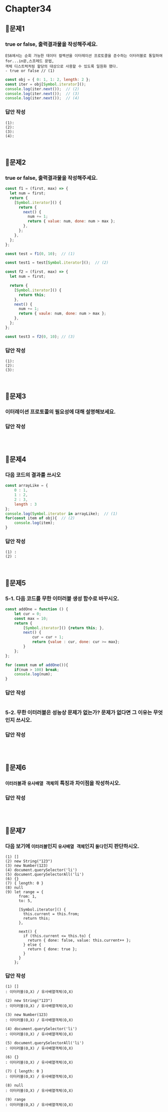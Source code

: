 # Chapter34

## 📌문제1
### true or false, 출력결과물을 작성해주세요.
```
ES6에서는 순회 가능한 데이터 컬렉션을 이터레이션 프로토콜을 준수하는 이터러블로 통일하여 for...in문,스프레드 문법,
객체 디스트럭처링 할당의 대상으로 사용할 수 있도록 일원화 했다.
- true or false // (1)
```
```js
const obj = { 0: 1, 1: 2, length: 2 };
const iter = obj[Symbol.iterator]();
console.log(iter.next());  // (2)
console.log(iter.next());  // (3)
console.log(iter.next());  // (4)
```
### 답안 작성
```
(1):
(2):
(3):
(4):
```

<br>


## 📌문제2
### true or false, 출력결과물을 작성해주세요.
```js
const f1 = (first, max) => {
  let num = first;
  return {
    [Symbol.iterator]() {
      return {
        next() {
          num += 1;
          return { value: num, done: num > max };
        },
      };
    },
  };
};

const test = f1(0, 10);  // (1)

const test1 = test[Symbol.iterator]();  // (2)

const f2 = (first, max) => {
  let num = first;

  return {
    [Symbol.iterator]() {
      return this;
    },
    next() {
      num += 1;
      return { vaule: num, done: num > max };
    },
  };
};

const test3 = f2(0, 10); // (3)
```
### 답안 작성
```
(1):
(2):
(3):
```

<br>


## 📌문제3
### 이터레이션 프로토콜의 필요성에 대해 설명해보세요.
### 답안 작성
```
```

<br>


## 📌문제4
### 다음 코드의 결과를 쓰시오
```js
const arrayLike = { 
	0 : 1,
	1 : 2,
  	2 : 3,
	length : 3
};
console.log(Symbol.iterator in arrayLike);  // (1)
for(const item of obj){  // (2)
	console.log(item);
}
```
### 답안 작성
```
(1) :
(2) : 
```

<br>


## 📌문제5
### 5-1. 다음 코드를 무한 이터러블 생성 함수로 바꾸시오. 
```js
const addOne = function () {
	let cur = 0;
	const max = 10;
	return {
		[Symbol.iterator]() {return this; },
		next() {
			cur = cur + 1;
			return {value : cur, done: cur >= max};
		}
	};
};

for (const num of addOne()){
	if(num > 100) break;
	console.log(num);
}
```
### 답안 작성
```
```
### 5-2. 무한 이터러블은 성능상 문제가 없는가? 문제가 없다면 그 이유는 무엇인지 쓰시오.
### 답안 작성
```
```

<br>


## 📌문제6
### `이터러블`과 `유사배열 객체`의 특징과 차이점을 작성하시오.
### 답안 작성
```
```

<br>


## 📌문제7
### 다음 보기에 `이터러블`인지 `유사배열 객체`인지 `둘다`인지 판단하시오.
```
(1) []
(2) new String("123")
(3) new Number(123)
(4) document.querySelector('li')
(5) document.querySelectorAll('li')
(6) {}
(7) { length: 0 }
(8) null
(9) let range = {
      from: 1,
      to: 5,

      [Symbol.iterator]() {
        this.current = this.from;
        return this;
      },

      next() {
        if (this.current <= this.to) {
          return { done: false, value: this.current++ };
        } else {
          return { done: true };
        }
      }
    };
```
### 답안 작성
```
(1) []
: 이터러블(O,X) / 유사배열객체(O,X)

(2) new String("123")
: 이터러블(O,X) / 유사배열객체(O,X)

(3) new Number(123)
: 이터러블(O,X) / 유사배열객체(O,X)

(4) document.querySelector('li')
: 이터러블(O,X) / 유사배열객체(O,X)

(5) document.querySelectorAll('li')
: 이터러블(O,X) / 유사배열객체(O,X)

(6) {}
: 이터러블(O,X) / 유사배열객체(O,X)

(7) { length: 0 }
: 이터러블(O,X) / 유사배열객체(O,X)

(8) null
: 이터러블(O,X) / 유사배열객체(O,X)

(9) range
: 이터러블(O,X) / 유사배열객체(O,X)
```
